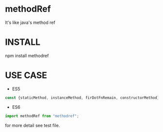 # methodRef
It's like java's method ref

# INSTALL
npm install methodref

# USE CASE
* ES5
```javascript
const {staticMethod, instanceMethod, firDotFnRemain, constructorMethod} = require("methodref");
```

* ES6
```javascript
import methodRef from "methodref";
```


for more detail see test file.
